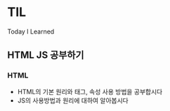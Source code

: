 # TIL
Today I Learned

## HTML JS 공부하기
### HTML
- HTML의 기본 원리와 태그, 속성 사용 방법을 공부합시다
- JS의 사용방법과 원리에 대하여 알아봅시다
  